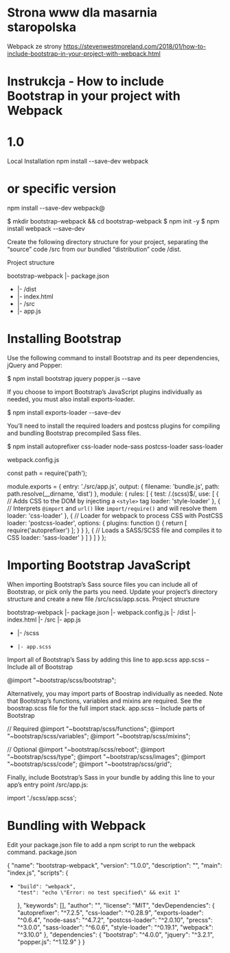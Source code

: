 # Strona www dla masarnia staropolska

Webpack ze strony https://stevenwestmoreland.com/2018/01/how-to-include-bootstrap-in-your-project-with-webpack.html

# Instrukcja -  How to include Bootstrap in your project with Webpack
# 1.0
Local Installation
npm install --save-dev webpack
# or specific version
npm install --save-dev webpack@<version>

$ mkdir bootstrap-webpack && cd bootstrap-webpack
$ npm init -y
$ npm install webpack --save-dev

Create the following directory structure for your project, separating the “source” code /src from our bundled “distribution” code /dist.

Project structure

  bootstrap-webpack
  |- package.json
+ |- /dist
+   |- index.html
+ |- /src
+   |- app.js

# Installing Bootstrap

Use the following command to install Bootstrap and its peer dependencies, jQuery and Popper:

$ npm install bootstrap jquery popper.js --save

If you choose to import Bootstrap’s JavaScript plugins individually as needed, you must also install exports-loader.

$ npm install exports-loader --save-dev

You’ll need to install the required loaders and postcss plugins for compiling and bundling Bootstrap precompiled Sass files.

$ npm install autoprefixer css-loader node-sass postcss-loader sass-loader 

webpack.config.js

const path = require('path');

module.exports = {
  entry: './src/app.js',
  output: {
    filename: 'bundle.js',
    path: path.resolve(__dirname, 'dist')
  },
  module: {
    rules: [
      {
        test: /\.(scss)$/,
        use: [
          {
            // Adds CSS to the DOM by injecting a `<style>` tag
            loader: 'style-loader'
          },
          {
            // Interprets `@import` and `url()` like `import/require()` and will resolve them
            loader: 'css-loader'
          },
          {
            // Loader for webpack to process CSS with PostCSS
            loader: 'postcss-loader',
            options: {
              plugins: function () {
                return [
                  require('autoprefixer')
                ];
              }
            }
          },
          {
            // Loads a SASS/SCSS file and compiles it to CSS
            loader: 'sass-loader'
          }
        ]
      }
    ]
  }
};

# Importing Bootstrap JavaScript

When importing Bootstrap’s Sass source files you can include all of Bootstrap, or pick only the parts you need. Update your project’s directory structure and create a new file /src/scss/app.scss.
Project structure

  bootstrap-webpack
  |- package.json
  |- webpack.config.js
  |- /dist
    |- index.html
  |- /src
    |- app.js
+   |- /scss
+     |- app.scss

Import all of Bootstrap’s Sass by adding this line to app.scss
app.scss – Include all of Bootstrap

@import "~bootstrap/scss/bootstrap";

Alternatively, you may import parts of Boostrap individually as needed. Note that Bootstrap’s functions, variables and mixins are required. See the boostrap.scss file for the full import stack.
app.scss – Include parts of Bootstrap

// Required
@import "~bootstrap/scss/functions";
@import "~bootstrap/scss/variables";
@import "~bootstrap/scss/mixins";

// Optional
@import "~bootstrap/scss/reboot";
@import "~bootstrap/scss/type";
@import "~bootstrap/scss/images";
@import "~bootstrap/scss/code";
@import "~bootstrap/scss/grid";

Finally, include Bootstrap’s Sass in your bundle by adding this line to your app’s entry point /src/app.js:

import './scss/app.scss';

# Bundling with Webpack

Edit your package.json file to add a npm script to run the webpack command.
package.json

  {
    "name": "bootstrap-webpack",
    "version": "1.0.0",
    "description": "",
    "main": "index.js",
    "scripts": {
+     "build": "webpack",
      "test": "echo \"Error: no test specified\" && exit 1"
    },
    "keywords": [],
    "author": "",
    "license": "MIT",
    "devDependencies": {
      "autoprefixer": "^7.2.5",
      "css-loader": "^0.28.9",
      "exports-loader": "^0.6.4",
      "node-sass": "^4.7.2",
      "postcss-loader": "^2.0.10",
      "precss": "^3.0.0",
      "sass-loader": "^6.0.6",
      "style-loader": "^0.19.1",
      "webpack": "^3.10.0"
    },
    "dependencies": {
      "bootstrap": "^4.0.0",
      "jquery": "^3.2.1",
      "popper.js": "^1.12.9"
    }
  }